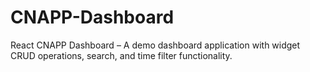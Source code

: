 # CNAPP-Dashboard
React CNAPP Dashboard – A demo dashboard application with widget CRUD operations, search, and time filter functionality.
